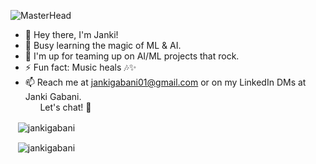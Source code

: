 ![MasterHead](https://cdnb.artstation.com/p/assets/images/images/048/282/733/original/exceptrea-gamerroom-1-revisioned-0.gif?1649761105)

- 👋 Hey there, I'm Janki!
- 🌱 Busy learning the magic of ML & AI.
- 👀 I'm up for teaming up on AI/ML projects that rock.
- ⚡ Fun fact:  Music heals 🎶✨
- 📫 Reach me at jankigabani01@gmail.com or on my LinkedIn DMs at Janki Gabani. <br/>&nbsp;&nbsp;&nbsp;&nbsp;&nbsp; Let's chat! 🚀

<!-- START_SECTION: daily-comment -->

<!-- 2024-01-11 -->
<!-- 2024-01-12 -->
<!-- 2024-01-13 -->
<!-- 2024-01-14 -->
<!-- 2024-01-15 -->
<!-- 2024-01-16 -->
<!-- 2024-01-17 -->
<!-- 2024-01-18 -->
<!-- 2024-01-19 -->
<!-- 2024-01-20 -->
<!-- 2024-01-21 -->
<!-- 2024-01-22 -->
<!-- 2024-01-23 -->
<!-- 2024-01-24 -->
<!-- 2024-01-25 -->
<!-- 2024-01-26 -->
<!-- 2024-01-27 -->
<!-- 2024-01-28 -->
<!-- 2024-01-29 -->
<!-- 2024-01-30 -->
<!-- 2024-01-31 -->
<!-- 2024-02-01 -->
<!-- 2024-02-02 -->
<!-- 2024-02-03 -->
<!-- 2024-02-04 -->
<!-- 2024-02-05 -->
<!-- 2024-02-06 --><!-- END_SECTION: daily-comment -->

  
<p>&nbsp;&nbsp;&nbsp;<img align="center" src="https://github-readme-stats.vercel.app/api?username=jankigabani&show_icons=true&locale=en" alt="jankigabani" /></p>

<p>&nbsp;&nbsp;&nbsp;<img align="center" src="https://github-readme-streak-stats.herokuapp.com/?user=jankigabani" alt="jankigabani" /></p>

